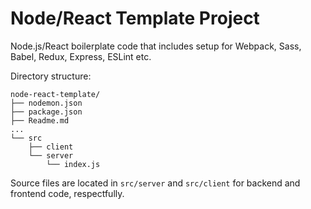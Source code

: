 # Node/React Template Project

Node.js/React boilerplate code that includes setup for Webpack, Sass, Babel, Redux, Express, ESLint etc.

Directory structure:

```
node-react-template/
├── nodemon.json
├── package.json
├── Readme.md
...
└── src
    ├── client
    └── server
        └── index.js

```
Source files are located in `src/server` and `src/client` for backend and frontend code, respectfully.
